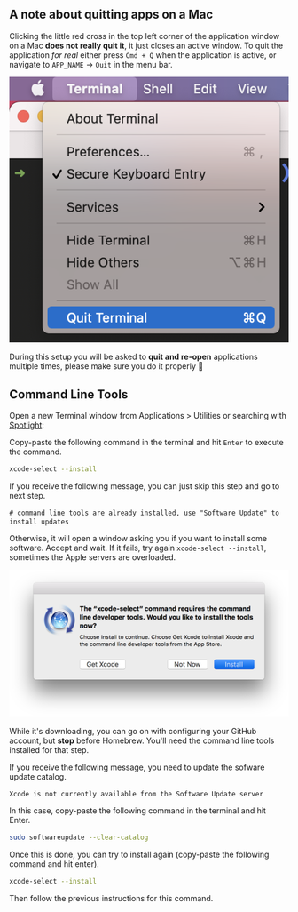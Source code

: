 ## A note about quitting apps on a Mac

Clicking the little red cross in the top left corner of the application window on a Mac **does not really quit it**, it just closes an active window. To quit the application _for real_ either press `Cmd + Q` when the application is active, or navigate to `APP_NAME` -> `Quit` in the menu bar.

![quit.png](images/quit.png)

During this setup you will be asked to **quit and re-open** applications multiple times, please make sure you do it properly :pray:

## Command Line Tools

Open a new Terminal window from Applications > Utilities or searching with [Spotlight](https://support.apple.com/en-gb/HT204014):

Copy-paste the following command in the terminal and hit `Enter` to execute the command.

```bash
xcode-select --install
```

If you receive the following message, you can just skip this step and go to next step.

```
# command line tools are already installed, use "Software Update" to install updates
```

Otherwise, it will open a window asking you if you want to install some software. Accept and wait. If it fails, try again `xcode-select --install`, sometimes the Apple servers are overloaded.

![](images/xcode-select-install.png)

While it's downloading, you can go on with configuring your GitHub account, but **stop** before Homebrew. You'll need the command line tools installed for that step.

If you receive the following message, you need to update the sofware update catalog.

```
Xcode is not currently available from the Software Update server
```

In this case, copy-paste the following command in the terminal and hit Enter.

```bash
sudo softwareupdate --clear-catalog
```

Once this is done, you can try to install again (copy-paste the following command and hit enter).

```bash
xcode-select --install
```

Then follow the previous instructions for this command.
